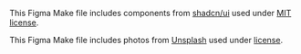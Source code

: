 This Figma Make file includes components from [shadcn/ui](https://ui.shadcn.com/) used under [MIT license](https://github.com/shadcn-ui/ui/blob/main/LICENSE.md).

This Figma Make file includes photos from [Unsplash](https://unsplash.com) used      under [license](https://unsplash.com/license).